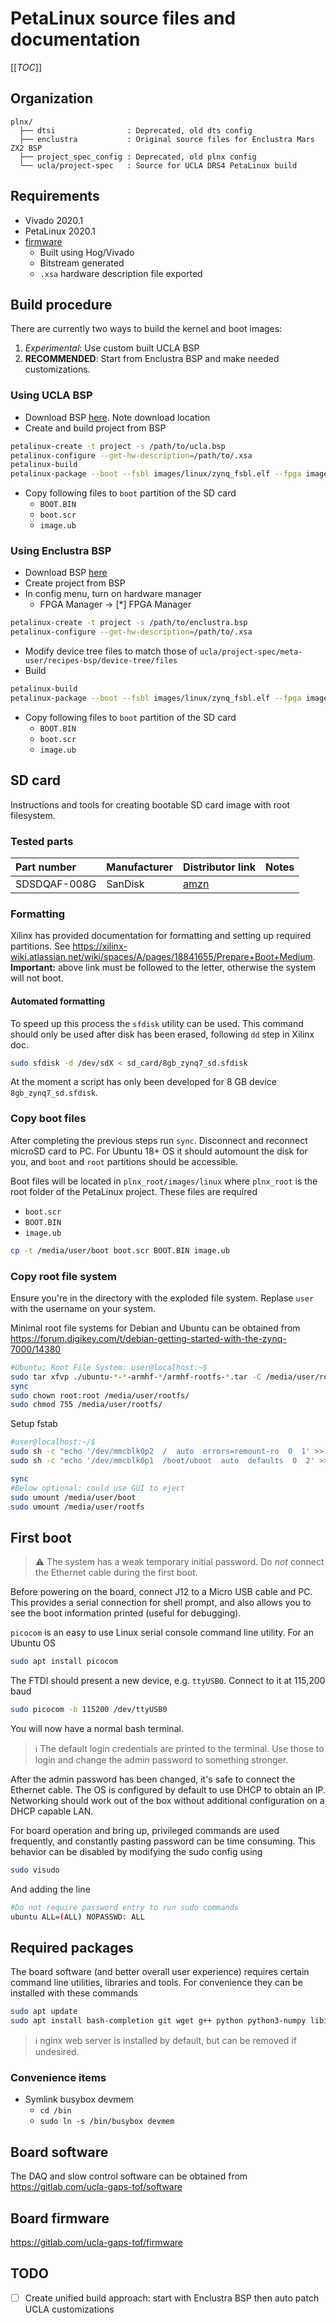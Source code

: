 # PetaLinux source files and documentation

[[_TOC_]]

## Organization

```
plnx/
  ├── dtsi                : Deprecated, old dts config
  ├── enclustra           : Original source files for Enclustra Mars ZX2 BSP
  ├── project_spec_config : Deprecated, old plnx config
  └── ucla/project-spec   : Source for UCLA DRS4 PetaLinux build
```

## Requirements

* Vivado 2020.1
* PetaLinux 2020.1
* [firmware](../firmware)
  * Built using Hog/Vivado
  * Bitstream generated
  * `.xsa` hardware description file exported

## Build procedure

There are currently two ways to build the kernel and boot images:

 1. *Experimental*: Use custom built UCLA BSP
 2. **RECOMMENDED**: Start from Enclustra BSP and make needed customizations.

### Using UCLA BSP

* Download BSP [here](https://gaps1.astro.ucla.edu/gaps/media/drsdev/ucla_drs4_v2_3_xilinx2020_1.bsp). Note download location
* Create and build project from BSP

```bash
petalinux-create -t project -s /path/to/ucla.bsp
petalinux-configure --get-hw-description=/path/to/.xsa
petalinux-build
petalinux-package --boot --fsbl images/linux/zynq_fsbl.elf --fpga images/linux/system.bit --u-boot --force
```

* Copy following files to `boot` partition of the SD card
  * `BOOT.BIN`
  * `boot.scr`
  * `image.ub`
  
### Using Enclustra BSP

* Download BSP [here](https://github.com/enclustra/Mars_ZX2_EB1_Reference_Design/releases/download/2020.1_v1.1.0/Petalinux_MA-ZX2-10-2I-D9_EB1_SD.bsp)
* Create project from BSP
* In config menu, turn on hardware manager
  * FPGA Manager -> [*] FPGA Manager

```bash
petalinux-create -t project -s /path/to/enclustra.bsp
petalinux-configure --get-hw-description=/path/to/.xsa
```

* Modify device tree files to match those of `ucla/project-spec/meta-user/recipes-bsp/device-tree/files`
* Build

```bash
petalinux-build
petalinux-package --boot --fsbl images/linux/zynq_fsbl.elf --fpga images/linux/system.bit --u-boot --force
```

* Copy following files to `boot` partition of the SD card
  * `BOOT.BIN`
  * `boot.scr`
  * `image.ub`

## SD card

Instructions and tools for creating bootable SD card image with root filesystem.

### Tested parts

| Part number  | Manufacturer | Distributor link                                                                                 | Notes |
|:-------------|:-------------|:-------------------------------------------------------------------------------------------------|:------|
| SDSDQAF-008G | SanDisk      | [amzn](https://www.amazon.com/Sandisk-Industrial-MicroSD-UHS-I-SDSDQAF3-008G/dp/B07BLQHVQD?th=1) |       |

### Formatting

Xilinx has provided documentation for formatting and setting up required partitions. See <https://xilinx-wiki.atlassian.net/wiki/spaces/A/pages/18841655/Prepare+Boot+Medium>. **Important:** above link must be followed to the letter, otherwise the system will not boot.

#### Automated formatting

To speed up this process the `sfdisk` utility can be used. This command should only be used after disk has been erased, following `dd` step in Xilinx doc.

```bash
sudo sfdisk -d /dev/sdX < sd_card/8gb_zynq7_sd.sfdisk
```

At the moment a script has only been developed for 8 GB device `8gb_zynq7_sd.sfdisk`.

### Copy boot files

After completing the previous steps run `sync`. Disconnect and reconnect microSD card to PC. For Ubuntu 18+ OS it should automount the disk for you, and `boot` and `root` partitions should be accessible.

Boot files will be located in `plnx_root/images/linux` where `plnx_root` is the root folder of the PetaLinux project. These files are required

* `boot.scr`
* `BOOT.BIN`
* `image.ub`

```bash
cp -t /media/user/boot boot.scr BOOT.BIN image.ub
```

### Copy root file system

Ensure you're in the directory with the exploded file system. Replase `user` with the username on your system.

Minimal root file systems for Debian and Ubuntu can be obtained from <https://forum.digikey.com/t/debian-getting-started-with-the-zynq-7000/14380>

```bash
#Ubuntu; Root File System: user@localhost:~$
sudo tar xfvp ./ubuntu-*-*-armhf-*/armhf-rootfs-*.tar -C /media/user/root/
sync
sudo chown root:root /media/user/rootfs/
sudo chmod 755 /media/user/rootfs/
```

Setup fstab

```bash
#user@localhost:~/$
sudo sh -c "echo '/dev/mmcblk0p2  /  auto  errors=remount-ro  0  1' >> /media/user/root/etc/fstab"
sudo sh -c "echo '/dev/mmcblk0p1  /boot/uboot  auto  defaults  0  2' >> /media/user/root/etc/fstab"

sync
#Below optional: could use GUI to eject
sudo umount /media/user/boot
sudo umount /media/user/rootfs
```

## First boot

> ⚠️ The system has a weak temporary initial password. Do *not* connect the Ethernet cable during the first boot.

Before powering on the board, connect J12 to a Micro USB cable and PC. This provides a serial connection for shell prompt, and also allows you to see the boot information printed (useful for debugging).

`picocom` is an easy to use Linux serial console command line utility. For an Ubuntu OS

```bash
sudo apt install picocom
```

The FTDI should present a new device, e.g. `ttyUSB0`. Connect to it at 115,200 baud

```bash
sudo picocom -b 115200 /dev/ttyUSB0
```

You will now have a normal bash terminal.

> ℹ️ The default login credentials are printed to the terminal. Use those to login and change the admin password to something stronger.

After the admin password has been changed, it's safe to connect the Ethernet cable. The OS is configured by default to use DHCP to obtain an IP. Networking should work out of the box without additional configuration on a DHCP capable LAN.

For board operation and bring up, privileged commands are used frequently, and constantly pasting password can be time consuming. This behavior can be disabled by modifying the sudo config using

```bash
sudo visudo
```

And adding the line

```bash
#Do not require password entry to run sudo commands
ubuntu ALL=(ALL) NOPASSWD: ALL
```

## Required packages

The board software (and better overall user experience) requires certain command line utilities, libraries and tools. For convenience they can be installed with these commands

```bash
sudo apt update
sudo apt install bash-completion git wget g++ python python3-numpy libi2c-dev make busybox libgsl-dev libzmq3-dev lsof
```

> ℹ️ nginx web server is installed by default, but can be removed if undesired.

### Convenience items

* Symlink busybox devmem
  * `cd /bin`
  * `sudo ln -s /bin/busybox devmem`

## Board software

The DAQ and slow control software can be obtained from <https://gitlab.com/ucla-gaps-tof/software>

## Board firmware

<https://gitlab.com/ucla-gaps-tof/firmware>

## TODO

* [ ] Create unified build approach: start with Enclustra BSP then auto patch UCLA customizations